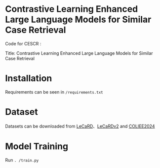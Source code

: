 # Contrastive Learning Enhanced Large Language Models for Similar Case Retrieval
Code for CESCR :

Title: Contrastive Learning Enhanced Large Language Models for Similar Case Retrieval

# Installation
Requirements can be seen in `/requirements.txt`

# Dataset
Datasets can be downloaded from [LeCaRD](https://github.com/myx666/LeCaRD#)、[LeCaRDv2](https://github.com/THUIR/LeCaRDv2) and [COLIEE2024](https://sites.ualberta.ca/~rabelo/COLIEE2024/)

# Model Training
Run `. /train.py`

